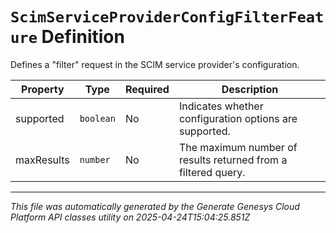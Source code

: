 # `ScimServiceProviderConfigFilterFeature` Definition

Defines a "filter" request in the SCIM service provider's configuration.

| Property | Type | Required | Description |
|----------|------|----------|-------------|
| supported | `boolean` | No | Indicates whether configuration options are supported. |
| maxResults | `number` | No | The maximum number of results returned from a filtered query. |

---

*This file was automatically generated by the Generate Genesys Cloud Platform API classes utility on 2025-04-24T15:04:25.851Z*